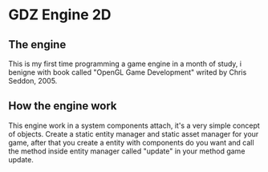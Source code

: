 # GDZ Engine 2D

## The engine

This is my first time programming a game engine in a month of study, i benigne with book called "OpenGL Game Development" writed by Chris Seddon, 2005.

## How the engine work

This engine work in a system components attach, it's a very simple concept of objects. Create a static entity manager and static asset manager for your game, after that you create a entity with components do you want and call the method inside entity manager called "update" in your method game update.
